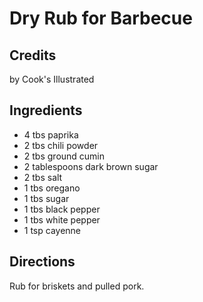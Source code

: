 # Dry Rub for Barbecue 

<!-- BEGIN content -->

## Credits

by Cook's Illustrated

## Ingredients

- 4 tbs paprika
- 2 tbs chili powder
- 2 tbs ground cumin
- 2 tablespoons dark brown sugar
- 2 tbs salt
- 1 tbs oregano
- 1 tbs sugar
- 1 tbs black pepper 
- 1 tbs white pepper
- 1 tsp cayenne

## Directions

Rub for briskets and pulled pork.

<!-- Saved in parser cache with key mudabon_recipe:pcache:idhash:1333-0!1!0!0!!en!2 and timestamp 20071117192708 --><!-- END content -->

